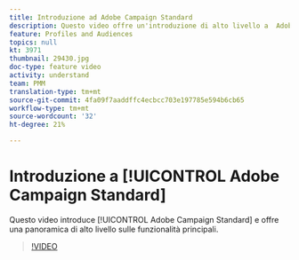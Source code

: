 ```yaml
---
title: Introduzione ad Adobe Campaign Standard
description: Questo video offre un'introduzione di alto livello a  Adobe Campaign Standard.
feature: Profiles and Audiences
topics: null
kt: 3971
thumbnail: 29430.jpg
doc-type: feature video
activity: understand
team: PMM
translation-type: tm+mt
source-git-commit: 4fa09f7aaddffc4ecbcc703e197785e594b6cb65
workflow-type: tm+mt
source-wordcount: '32'
ht-degree: 21%

---
```



# Introduzione a [!UICONTROL Adobe Campaign Standard]

Questo video introduce [!UICONTROL Adobe Campaign Standard] e offre una panoramica di alto livello sulle funzionalità principali.

>[!VIDEO](https://video.tv.adobe.com/v/29430?quality=12)

